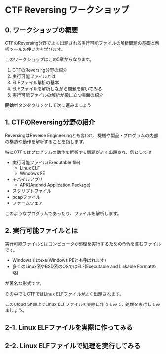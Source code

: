 # CTF Reversing ワークショップ

## 0. ワークショップの概要

CTFのReversing分野でよく出題される実行可能ファイルの解析問題の基礎と解析ツールの使い方を学びます。

このワークショップはこの5章からなります。

1. CTFのReversing分野の紹介
2. 実行可能ファイルとは
3. ELFファイル解析の基本
4. ELFファイルを解析しながら問題を解いてみる
5. 実行可能ファイルの解析が役に立つ場面の紹介

**開始**ボタンをクリックして次に進みましょう

## 1. CTFのReversing分野の紹介

ReversingはReverse Engineeringとも言われ、機械や製品・プログラムの内部の構造や動作を解析することを指します。

特にCTFではプログラムの動作を解析する問題がよく出題され、例としては

- 実行可能ファイル(Executable file)
  - Linux ELF
  - Windows PE
- モバイルアプリ
  - APK(Android Application Package)
- スクリプトファイル
- pcapファイル
- ファームウェア

このようなプログラムであったり、ファイルを解析します。

## 2. 実行可能ファイルとは

実行可能ファイルとはコンピュータが処理を実行するための命令を含むファイルです。

- Windowsではexe(Windows PEとも呼ばれます)
- 多くのLinux系やBSD系のOSではELF(Executable and Linkable Formatの略)

が著名な形式です。

その中でもCTFではLinux ELFファイルがよく出題されます。

このCloud Shell上でLinux ELFファイルを実際に作ってみて、処理を実行してみましょう。

## 2-1. Linux ELFファイルを実際に作ってみる

## 2-2. Linux ELFファイルで処理を実行してみる
